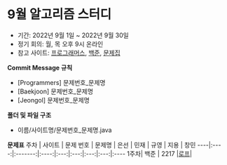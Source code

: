 9월 알고리즘 스터디
==================
- 기간: 2022년 9월 1일 ~ 2022년 9월 30일
- 정기 회의: 월, 목 오후 9시 온라인
- 참고 사이트: [프로그래머스](https://programmers.co.kr/learn/challenges), 
[백준](https://www.acmicpc.net/), 
[문제집](https://github.com/encrypted-def/basic-algo-lecture)

__Commit Message 규칙__
- [Programmers] 문제번호_문제명
- [Baekjoon] 문제번호_문제명
- [Jeongol] 문제번호_문제명

__폴더 및 파일 구조__
- 이름/사이트명/문제번호_문제명.java

__문제표__
주차 | 사이트 | 문제 번호 | 문제명 | 은선 | 민재 | 규영 | 지용 | 창민
----|:----:|:-------:|:----:|:---:|:---:|:---:|:---:|:----
1주차| 백준  |  2217   |[로프](https://www.acmicpc.net/problem/2217)|
